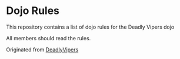 Dojo Rules
==========

This repository contains a list of dojo rules for the Deadly Vipers dojo

All members should read the rules.

Originated from [DeadlyVipers](https://github.com/deadlyvipers)
